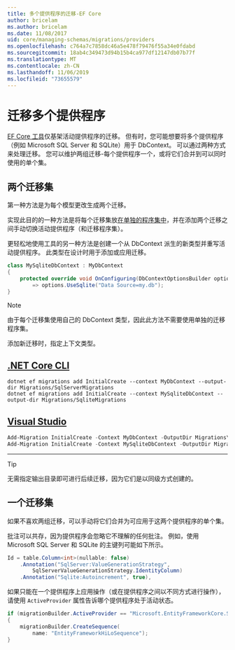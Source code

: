 ```yaml
---
title: 多个提供程序的迁移-EF Core
author: bricelam
ms.author: bricelam
ms.date: 11/08/2017
uid: core/managing-schemas/migrations/providers
ms.openlocfilehash: c764a7c7858dc46a5e478f79476f55a34e0fdabd
ms.sourcegitcommit: 18ab4c349473d94b15b4ca977df12147db07b77f
ms.translationtype: MT
ms.contentlocale: zh-CN
ms.lasthandoff: 11/06/2019
ms.locfileid: "73655579"
---
```

# <a name="migrations-with-multiple-providers"></a>迁移多个提供程序

[EF Core 工具][1]仅基架活动提供程序的迁移。 但有时，您可能想要将多个提供程序（例如 Microsoft SQL Server 和 SQLite）用于 DbContext。 可以通过两种方式来处理迁移。 您可以维护两组迁移-每个提供程序一个，或将它们合并到可以同时使用的单个集。

## <a name="two-migration-sets"></a>两个迁移集

第一种方法是为每个模型更改生成两个迁移。

实现此目的的一种方法是将每个迁移集放[在单独的程序集中][2]，并在添加两个迁移之间手动切换活动提供程序（和迁移程序集）。

更轻松地使用工具的另一种方法是创建一个从 DbContext 派生的新类型并重写活动提供程序。 此类型在设计时用于添加或应用迁移。

``` csharp
class MySqliteDbContext : MyDbContext
{
    protected override void OnConfiguring(DbContextOptionsBuilder options)
        => options.UseSqlite("Data Source=my.db");
}
```

> [!NOTE]
> 由于每个迁移集使用自己的 DbContext 类型，因此此方法不需要使用单独的迁移程序集。

添加新迁移时，指定上下文类型。

## <a name="net-core-clitabdotnet-core-cli"></a>[.NET Core CLI](#tab/dotnet-core-cli)

``` Console
dotnet ef migrations add InitialCreate --context MyDbContext --output-dir Migrations/SqlServerMigrations
dotnet ef migrations add InitialCreate --context MySqliteDbContext --output-dir Migrations/SqliteMigrations
```

## <a name="visual-studiotabvs"></a>[Visual Studio](#tab/vs)

``` powershell
Add-Migration InitialCreate -Context MyDbContext -OutputDir Migrations\SqlServerMigrations
Add-Migration InitialCreate -Context MySqliteDbContext -OutputDir Migrations\SqliteMigrations
```

***

> [!TIP]
> 无需指定输出目录即可进行后续迁移，因为它们是以同级方式创建的。

## <a name="one-migration-set"></a>一个迁移集

如果不喜欢两组迁移，可以手动将它们合并为可应用于这两个提供程序的单个集。

批注可以共存，因为提供程序会忽略它不理解的任何批注。 例如，使用 Microsoft SQL Server 和 SQLite 的主键列可能如下所示。

``` csharp
Id = table.Column<int>(nullable: false)
    .Annotation("SqlServer:ValueGenerationStrategy",
        SqlServerValueGenerationStrategy.IdentityColumn)
    .Annotation("Sqlite:Autoincrement", true),
```

如果只能在一个提供程序上应用操作（或在提供程序之间以不同方式进行操作），请使用 `ActiveProvider` 属性告诉哪个提供程序处于活动状态。

``` csharp
if (migrationBuilder.ActiveProvider == "Microsoft.EntityFrameworkCore.SqlServer")
{
    migrationBuilder.CreateSequence(
        name: "EntityFrameworkHiLoSequence");
}
```

  [1]: ../../miscellaneous/cli/index.md
  [2]: projects.md
